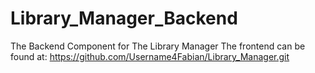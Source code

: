 # Library_Manager_Backend
The Backend Component for The Library Manager
The frontend can be found at: https://github.com/Username4Fabian/Library_Manager.git
